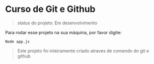 # Curso de Git e Github

> status do projeto: Em desenvolvimento

Para rodar esse projeto na sua máquina, por favor digite:

```
Node app.js

```

> Este projeto foi inteiramente criado atraves de comando do git e github
